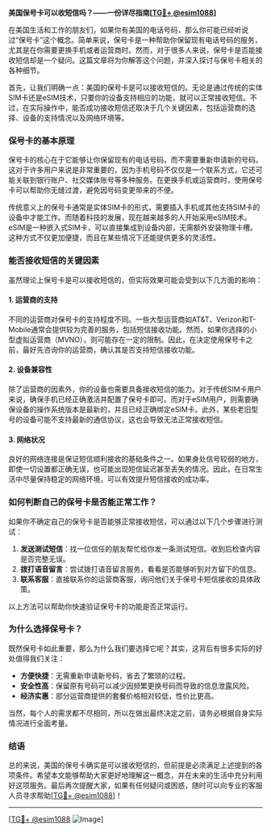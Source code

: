 **美国保号卡可以收短信吗？——一份详尽指南[[TG💪+ @esim1088](https://t.me/s/esim1088)]**

在美国生活和工作的朋友们，如果你有美国的电话号码，那么你可能已经听说过“保号卡”这个概念。简单来说，保号卡是一种帮助你保留现有电话号码的服务，尤其是在你需要更换手机或者运营商时。然而，对于很多人来说，保号卡是否能接收短信却是一个疑问。这篇文章将为你解答这个问题，并深入探讨与保号卡相关的各种细节。

首先，让我们明确一点：美国的保号卡是可以接收短信的。无论是通过传统的实体SIM卡还是eSIM技术，只要你的设备支持相应的功能，就可以正常接收短信。不过，在实际操作中，能否成功接收短信还取决于几个关键因素，包括运营商的选择、设备的支持情况以及网络环境等。

### 保号卡的基本原理

保号卡的核心在于它能够让你保留现有的电话号码，而不需要重新申请新的号码。这对于许多用户来说是非常重要的，因为手机号码不仅仅是一个联系方式，它还可能关联到银行账户、社交媒体账号等多种服务。在更换手机或运营商时，使用保号卡可以帮助你无缝过渡，避免因号码变更带来的不便。

传统意义上的保号卡通常是实体SIM卡的形式，需要插入手机或其他支持SIM卡的设备中才能工作。而随着科技的发展，现在越来越多的人开始采用eSIM技术。eSIM是一种嵌入式SIM卡，可以直接集成到设备内部，无需额外安装物理卡槽。这种方式不仅更加便捷，而且在某些情况下还能提供更多的灵活性。

### 能否接收短信的关键因素

虽然理论上保号卡是可以接收短信的，但实际效果可能会受到以下几方面的影响：

#### 1. **运营商的支持**
不同的运营商对保号卡的支持程度不同。一些大型运营商如AT&T、Verizon和T-Mobile通常会提供较为完善的服务，包括短信接收功能。然而，如果你选择的小型虚拟运营商（MVNO），则可能存在一定的限制。因此，在决定使用保号卡之前，最好先咨询你的运营商，确认其是否支持短信接收功能。

#### 2. **设备兼容性**
除了运营商的因素外，你的设备也需要具备接收短信的能力。对于传统SIM卡用户来说，确保手机已经正确激活并配置了保号卡即可。而对于eSIM用户，则需要确保设备的操作系统版本是最新的，并且已经正确绑定eSIM卡。此外，某些老旧型号的设备可能不支持最新的通信协议，这也会导致无法正常接收短信。

#### 3. **网络状况**
良好的网络连接是保证短信顺利接收的基础条件之一。如果身处信号较弱的地方，即使一切设置都正确无误，也可能出现短信延迟甚至丢失的情况。因此，在日常生活中尽量保持稳定的网络环境，可以有效提升短信接收的成功率。

### 如何判断自己的保号卡是否能正常工作？

如果你不确定自己的保号卡是否能够正常接收短信，可以通过以下几个步骤进行测试：

1. **发送测试短信**：找一位信任的朋友帮忙给你发一条测试短信。收到后检查内容是否完整无误。
2. **拨打语音留言**：尝试拨打语音留言服务，看看是否能够听到对方留下的信息。
3. **联系客服**：直接联系你的运营商客服，询问他们关于保号卡短信接收的具体政策。

以上方法可以帮助你快速验证保号卡的功能是否正常运行。

### 为什么选择保号卡？

既然保号卡如此重要，那么为什么我们要选择它呢？其实，这背后有很多实际的好处值得我们关注：

- **方便快捷**：无需重新申请新号码，省去了繁琐的过程。
- **安全性高**：保留原有号码可以减少因频繁更换号码而导致的信息泄露风险。
- **经济实惠**：部分运营商提供的套餐价格相对较低，性价比更高。

当然，每个人的需求都不尽相同，所以在做出最终决定之前，请务必根据自身实际情况进行全面考量。

### 结语

总的来说，美国的保号卡确实是可以接收短信的，但前提是必须满足上述提到的各项条件。希望本文能够帮助大家更好地理解这一概念，并在未来的生活中充分利用好这项服务。最后再次提醒大家，如果有任何疑问或困惑，随时可以向专业的客服人员寻求帮助[[TG💪+ @esim1088](https://t.me/s/esim1088)]！

---

[[TG💪+ @esim1088](https://t.me/s/esim1088) ![Image](https://i.postimg.cc/4NQfJmqS/Snipaste-2025-05-13-00-14-12.png)]
